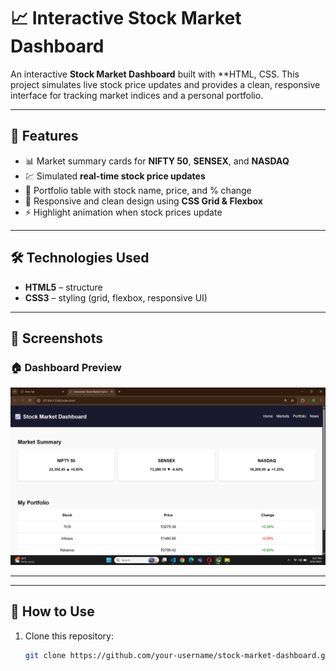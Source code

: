 # 📈 Interactive Stock Market Dashboard

An interactive **Stock Market Dashboard** built with **HTML, CSS. 
This project simulates live stock price updates and provides a clean, responsive interface for tracking market indices and a personal portfolio.

---

## 🌟 Features
- 📊 Market summary cards for **NIFTY 50**, **SENSEX**, and **NASDAQ**
- 💹 Simulated **real-time stock price updates**
- 📑 Portfolio table with stock name, price, and % change
- 🎨 Responsive and clean design using **CSS Grid & Flexbox**
- ⚡ Highlight animation when stock prices update

---

## 🛠️ Technologies Used
- **HTML5** – structure  
- **CSS3** – styling (grid, flexbox, responsive UI)  


---

## 📸 Screenshots

### 🏠 Dashboard Preview  
![Dashboard Preview](output.png)

---



---

## 📂 How to Use
1. Clone this repository:  
   ```bash
   git clone https://github.com/your-username/stock-market-dashboard.git
